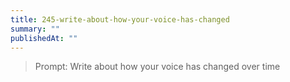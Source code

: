 ```yaml
---
title: 245-write-about-how-your-voice-has-changed
summary: ""
publishedAt: ""
---
```


> Prompt: Write about how your voice has changed over time

